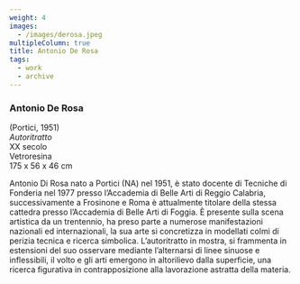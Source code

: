 ```yaml
---
weight: 4
images:
  - /images/derosa.jpeg
multipleColumn: true
title: Antonio De Rosa
tags:
  - work
  - archive
---
```


### **Antonio De Rosa**<br />

(Portici, 1951)<br />
_Autoritratto_<br />
XX secolo<br />
Vetroresina<br />
175 x 56 x 46 cm

Antonio Di Rosa nato a Portici (NA) nel 1951, è stato docente di
Tecniche di Fonderia nel 1977 presso l’Accademia di Belle Arti di
Reggio Calabria, successivamente a Frosinone e Roma è attualmente
titolare della stessa cattedra presso l’Accademia di Belle Arti di
Foggia. È presente sulla scena artistica da un trentennio, ha preso
parte a numerose manifestazioni nazionali ed internazionali, la sua
arte si concretizza in modellati colmi di perizia tecnica e ricerca
simbolica. L’autoritratto in mostra, si frammenta in estensioni del
suo osservare mediante l’alternarsi di linee sinuose e inflessibili,
il volto e gli arti emergono in altorilievo dalla superficie, una
ricerca figurativa in contrapposizione alla lavorazione astratta della materia.
